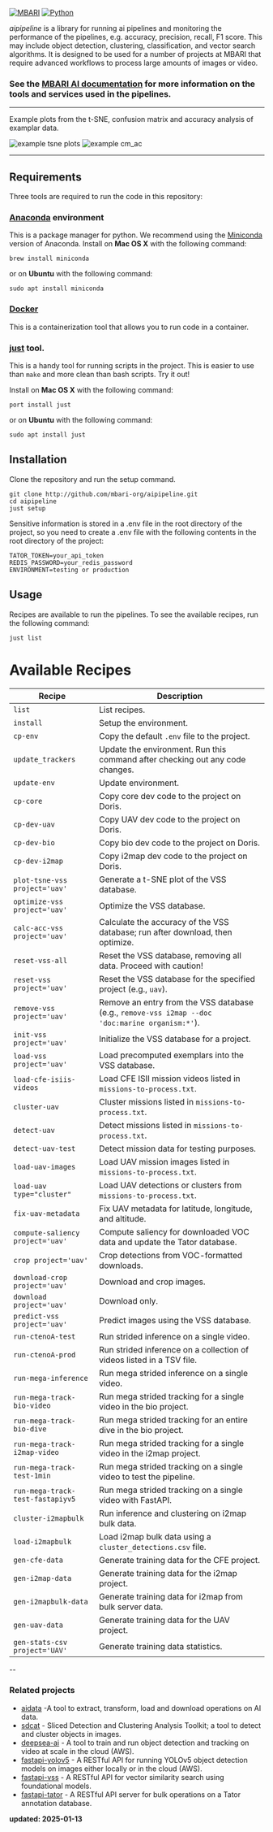 [![MBARI](https://www.mbari.org/wp-content/uploads/2014/11/logo-mbari-3b.png)](http://www.mbari.org)
[![Python](https://img.shields.io/badge/language-Python-blue.svg)](https://www.python.org/downloads/)

*aipipeline* is a library for running ai pipelines and monitoring the performance of the pipelines,
e.g. accuracy, precision, recall, F1 score. This may include object detection, 
clustering, classification, and vector search algorithms. It is designed to be used for a number of projects at MBARI 
that require advanced workflows to process large amounts of images or video.

### See the [MBARI AI documentation](https://docs.mbari.org/internal/ai) for more information on the tools and services used in the pipelines.

---
Example plots from the t-SNE, confusion matrix and accuracy analysis of examplar data.

![example tsne plots](docs/imgs/tsne_plot_example.png)
![example cm_ac](docs/imgs/cm_ac_example.png)

--- 
## Requirements

Three tools are required to run the code in this repository:

### [Anaconda](https://www.anaconda.com/products/distribution) environment
This is a package manager for python.  We recommend using the [Miniconda](https://docs.conda.io/en/latest/miniconda.html) version of Anaconda.
Install on **Mac OS X** with the following command:
```shell
brew install miniconda
```
or on **Ubuntu** with the following command:
```shell
sudo apt install miniconda
```
### [Docker](https://www.docker.com)
This is a containerization tool that allows you to run code in a container.

### [just](https://github.com/casey/just) tool. 
This is a handy tool for running scripts in the project. This is easier to use than `make` 
and more clean than bash scripts. Try it out!

Install on **Mac OS X** with the following command:
```shell
port install just
```
or on **Ubuntu** with the following command:
```shell
sudo apt install just
```

## Installation 

Clone the repository and run the setup command.
```shell
git clone http://github.com/mbari-org/aipipeline.git
cd aipipeline
just setup
``` 
Sensitive information is stored in a .env file in the root directory of the project,
so you need to create a .env file with the following contents in the root directory of the project:

```shell
TATOR_TOKEN=your_api_token
REDIS_PASSWORD=your_redis_password
ENVIRONMENT=testing or production
```


## Usage

Recipes are available to run the pipelines.  To see the available recipes, run the following command:
```shell
just list
```
# Available Recipes

| **Recipe**                          | **Description**                                                                                          |
|-------------------------------------|----------------------------------------------------------------------------------------------------------|
| `list`                              | List recipes.                                                                                           |
| `install`                           | Setup the environment.                                                                                  |
| `cp-env`                            | Copy the default `.env` file to the project.                                                            |
| `update_trackers`                   | Update the environment. Run this command after checking out any code changes.                           |
| `update-env`                        | Update environment.                                                                                     |
| `cp-core`                           | Copy core dev code to the project on Doris.                                                             |
| `cp-dev-uav`                        | Copy UAV dev code to the project on Doris.                                                              |
| `cp-dev-bio`                        | Copy bio dev code to the project on Doris.                                                              |
| `cp-dev-i2map`                      | Copy i2map dev code to the project on Doris.                                                            |
| `plot-tsne-vss project='uav'`       | Generate a t-SNE plot of the VSS database.                                                              |
| `optimize-vss project='uav'`        | Optimize the VSS database.                                                                              |
| `calc-acc-vss project='uav'`        | Calculate the accuracy of the VSS database; run after download, then optimize.                          |
| `reset-vss-all`                     | Reset the VSS database, removing all data. Proceed with caution!                                        |
| `reset-vss project='uav'`           | Reset the VSS database for the specified project (e.g., `uav`).                                         |
| `remove-vss project='uav'`          | Remove an entry from the VSS database (e.g., `remove-vss i2map --doc 'doc:marine organism:*'`).         |
| `init-vss project='uav'`            | Initialize the VSS database for a project.                                                              |
| `load-vss project='uav'`            | Load precomputed exemplars into the VSS database.                                                       |
| `load-cfe-isiis-videos`             | Load CFE ISII mission videos listed in `missions-to-process.txt`.                                       |
| `cluster-uav`                       | Cluster missions listed in `missions-to-process.txt`.                                                   |
| `detect-uav`                        | Detect missions listed in `missions-to-process.txt`.                                                    |
| `detect-uav-test`                   | Detect mission data for testing purposes.                                                               |
| `load-uav-images`                   | Load UAV mission images listed in `missions-to-process.txt`.                                            |
| `load-uav type="cluster"`           | Load UAV detections or clusters from `missions-to-process.txt`.                                         |
| `fix-uav-metadata`                  | Fix UAV metadata for latitude, longitude, and altitude.                                                 |
| `compute-saliency project='uav'`    | Compute saliency for downloaded VOC data and update the Tator database.                                 |
| `crop project='uav'`                | Crop detections from VOC-formatted downloads.                                                           |
| `download-crop project='uav'`       | Download and crop images.                                                                               |
| `download project='uav'`            | Download only.                                                                                          |
| `predict-vss project='uav'`         | Predict images using the VSS database.                                                                  |
| `run-ctenoA-test`                   | Run strided inference on a single video.                                                                |
| `run-ctenoA-prod`                   | Run strided inference on a collection of videos listed in a TSV file.                                   |
| `run-mega-inference`                | Run mega strided inference on a single video.                                                           |
| `run-mega-track-bio-video`          | Run mega strided tracking for a single video in the bio project.                                        |
| `run-mega-track-bio-dive`           | Run mega strided tracking for an entire dive in the bio project.                                        |
| `run-mega-track-i2map-video`        | Run mega strided tracking for a single video in the i2map project.                                      |
| `run-mega-track-test-1min`          | Run mega strided tracking on a single video to test the pipeline.                                       |
| `run-mega-track-test-fastapiyv5`    | Run mega strided tracking on a single video with FastAPI.                                               |
| `cluster-i2mapbulk`                 | Run inference and clustering on i2map bulk data.                                                        |
| `load-i2mapbulk`                    | Load i2map bulk data using a `cluster_detections.csv` file.                                             |
| `gen-cfe-data`                      | Generate training data for the CFE project.                                                             |
| `gen-i2map-data`                    | Generate training data for the i2map project.                                                           |
| `gen-i2mapbulk-data`                | Generate training data for i2map from bulk server data.                                                 |
| `gen-uav-data`                      | Generate training data for the UAV project.                                                             |
| `gen-stats-csv project='UAV'`       | Generate training data statistics.                                                                      |

--

### Related projects

- [aidata](https://github.com/mbari-org/aidata) -A tool to extract, transform, load and download operations on AI data.
- [sdcat](https://github.com/mbari-org/sdcat) - Sliced Detection and Clustering Analysis Toolkit; a tool to detect and cluster objects in images.
- [deepsea-ai](https://github.com/mbari-org/deepsea-ai) - A tool to train and run object detection and tracking on video at scale in the cloud (AWS).
- [fastapi-yolov5](https://github.com/mbari-org/fastapi-yolov5) - A RESTful API for running YOLOv5 object detection models on images either locally or in the cloud (AWS).
- [fastapi-vss](https://github.com/mbari-org/fastapi-vss) - A RESTful API for vector similarity search using foundational models.
- [fastapi-tator](https://github.com/mbari-org/fastapi-tator) - A RESTful API server for bulk operations on a Tator annotation database.

**updated: 2025-01-13**